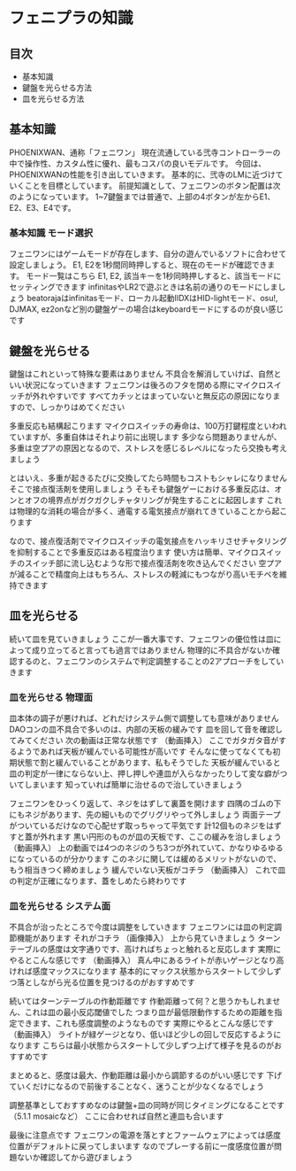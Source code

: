 # フェニプラの知識
## 目次
* 基本知識
* 鍵盤を光らせる方法
* 皿を光らせる方法

## 基本知識
PHOENIXWAN、通称「フェニワン」
現在流通している弐寺コントローラーの中で操作性、カスタム性に優れ、最もコスパの良いモデルです。
今回は、PHOENIXWANの性能を引き出していきます。
基本的に、弐寺のLMに近づけていくことを目標としています。
前提知識として、フェニワンのボタン配置は次のようになっています。
1~7鍵盤までは普通で、上部の4ボタンが左からE1、E2、E3、E4です。

### 基本知識 モード選択
フェニワンにはゲームモードが存在します、自分の遊んでいるソフトに合わせて設定しましょう。
E1, E2を1秒間同時押しすると、現在のモードが確認できます。
モード一覧はこちら
E1, E2, 該当キーを1秒同時押しすると、該当モードにセッティングできます
infinitasやLR2で遊ぶときは名前の通りのモードにしましょう
beatorajaはinfinitasモード、ローカル起動IIDXはHID-lightモード、osu!, DJMAX, ez2onなど別の鍵盤ゲーの場合はkeyboardモードにするのが良い感じです

## 鍵盤を光らせる
鍵盤はこれといって特殊な要素はありません
不具合を解消していけば、自然といい状況になっていきます
フェニワンは後ろのフタを閉める際にマイクロスイッチが外れやすいです
すべてカチッとはまっていないと無反応の原因になりますので、しっかりはめてください

多重反応も結構起こります
マイクロスイッチの寿命は、100万打鍵程度といわれていますが、多重自体はそれより前に出現します
多少なら問題ありませんが、多重は空プアの原因となるので、ストレスを感じるレベルになったら交換も考えましょう

とはいえ、多重が起きるたびに交換してたら時間もコストもシャレになりません
そこで接点復活剤を使用しましょう
そもそも鍵盤ゲーにおける多重反応は、オンとオフの境界点がガクガクしチャタリングが発生することに起因します
これは物理的な消耗の場合が多く、通電する電気接点が崩れてきていることから起こります

なので、接点復活剤でマイクロスイッチの電気接点をハッキリさせチャタリングを抑制することで多重反応はある程度治ります
使い方は簡単、マイクロスイッチのスイッチ部に流し込むような形で接点復活剤を吹き込んでください
空プアが減ることで精度向上はもちろん、ストレスの軽減にもつながり高いモチベを維持できます

## 皿を光らせる
続いて皿を見ていきましょう
ここが一番大事です、フェニワンの優位性は皿によって成り立ってると言っても過言ではありません
物理的に不具合がないか確認するのと、フェニワンのシステムで判定調整することの2アプローチをしていきます

### 皿を光らせる 物理面
皿本体の調子が悪ければ、どれだけシステム側で調整しても意味がありません
DAOコンの皿不具合で多いのは、内部の天板の緩みです
皿を回して音を確認してみてください
次の動画は正常な状態です
（動画挿入）
ここでガタガタ音がするようであれば天板が緩んでいる可能性が高いです
そんなに使ってなくても初期状態で割と緩んでいることがあります、私もそうでした
天板が緩んでいると皿の判定が一律にならない上、押し押しや連皿が入らなかったりして変な癖がついてしまいます
知っていれば簡単に治せるので治していきましょう

フェニワンをひっくり返して、ネジをはずして裏蓋を開けます
四隅のゴムの下にもネジがあります、先の細いものでグリグリやって外しましょう
両面テープがついているだけなので心配せず取っちゃって平気です
計12個ものネジをはずすと蓋が外れます
黒い円形のものが皿の天板です、ここの緩みを治しましょう
（動画挿入）
上の動画では4つのネジのうち3つが外れていて、かなりゆるゆるになっているのが分かります
このネジに関しては緩めるメリットがないので、もう相当きつく締めましょう
緩んでいない天板がコチラ
（動画挿入）
これで皿の判定が正確になります、蓋をしめたら終わりです

### 皿を光らせる システム面
不具合が治ったところで今度は調整をしていきます
フェニワンには皿の判定調節機能があります
それがコチラ
（画像挿入）
上から見ていきましょう
ターンテーブルの感度は文字通りです、高ければちょっと触れると反応します
実際にやるとこんな感じです
（動画挿入）
真ん中にあるライトが赤いゲージとなり高ければ感度マックスになります
基本的にマックス状態からスタートして少しずつ落としながら光る位置を見つけるのがおすすめです

続いてはターンテーブルの作動距離です
作動距離って何？と思うかもしれません、これは皿の最小反応閾値でした
つまり皿が最低限動作するための距離を指定できます、これも感度調整のようなものです
実際にやるとこんな感じです
（動画挿入）
ライトが緑ゲージとなり、低いほど少しの回しで反応するようになります
こちらは最小状態からスタートして少しずつ上げて様子を見るのがおすすめです

まとめると、感度は最大、作動距離は最小から調節するのがいい感じです
下げていくだけになるので前後することなく、迷うことが少なくなるでしょう

調整基準としておすすめなのは鍵盤+皿の同時が同じタイミングになることです（5.1.1 mosaicなど）
ここに合わせれば自然と連皿も合います

最後に注意点です
フェニワンの電源を落とすとファームウェアによっては感度位置がデフォルトに戻ってしまいます
なのでプレーする前に一度感度位置が問題ないか確認してから遊びましょう
